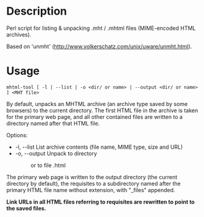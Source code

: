 Description
===========

Perl script for listing & unpacking .mht / .mhtml files (MIME-encoded HTML archives).

Based on 'unmht' (http://www.volkerschatz.com/unix/uware/unmht.html).

Usage
=====

`mhtml-tool [ -l | --list | -o <dir/ or name> | --output <dir/ or name> ] <MHT file>`

By default, unpacks an MHTML archive (an archive type saved by some browsers) to the
current directory.  The first HTML file in the archive is taken for the primary web page,
and all other contained files are written to a directory named after that HTML file.

Options:

 * -l, --list    List archive contents (file name, MIME type, size and URL)
 * -o, --output  Unpack to directory <dir/> or to file <name>.html

The primary web page is written to the output directory (the current directory by
default), the requisites to a subdirectory named after the primary HTML file name without
extension, with "_files" appended.

**Link URLs in all HTML files referring to requisites are rewritten to point to the saved
files.**

